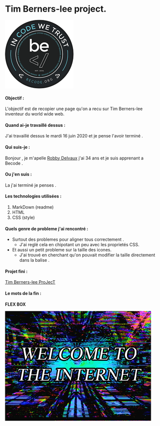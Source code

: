 # Tim Berners-lee project.

![Becode](img/becode.png)

#### Objectif :

L'objectif est de recopier une page qu'on a recu sur Tim Berners-lee inventeur du world wide web.

#### Quand ai-je travaillé dessus :

J'ai travaillé dessus le mardi 16 juin 2020 et je pense l'avoir terminé .

#### Qui suis-je :

Bonjour , je m'apelle [Robby Delvaux](https://github.com/Delvaux1986) j'ai 34 ans et je suis apprenant a Becode .

#### Ou j'en suis :

La j'ai terminé je penses .

#### Les technologies utilisées :

1. MarkDown (readme)
2. HTML 
3. CSS (style)

#### Quels genre de probleme j'ai rencontré :

* Surtout des problemes pour aligner tous correctement . 
    * J'ai reglé cela en chipotant un peu avec les proprietés CSS.
* Et aussi un petit probleme sur la taille des icones.
    * J'ai trouvé en cherchant qu'on pouvait modifier la taille directement dans la 
        balise .

#### Projet fini :

[Tim Berners-lee ProJecT](https://delvaux1986.github.io/tim-berners-lee/)

#### Le mots de la fin :

**FLEX BOX**

![Internet GIF ](img/internet.gif)
